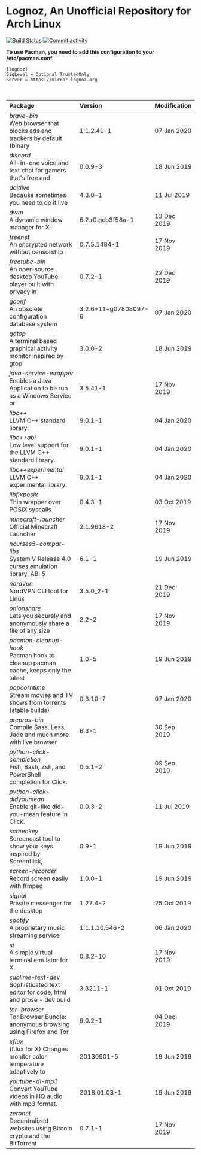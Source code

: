 # Lognoz, An Unofficial Repository for Arch Linux
[<img src="https://img.shields.io/travis/lognoz/lognoz-archlinux-repository/master.svg?style=flat-square" alt="Build Status">](https://travis-ci.org/lognoz/lognoz-archlinux-repository)
[<img src="https://img.shields.io/github/commit-activity/m/lognoz/lognoz-archlinux-repository.svg?style=flat-square" alt="Commit activity">](https://github.com/lognoz/lognoz-archlinux-repository/commits/master)

**To use Pacman, you need to add this configuration to your /etc/pacman.conf**

```
[lognoz]
SigLevel = Optional TrustedOnly
Server = https://mirror.lognoz.org
```
<br>

Package	|  Version	|  Modification
:--- | :--- | :---
*brave-bin*<br>Web browser that blocks ads and trackers by default (binary | 1:1.2.41-1 | 07 Jan 2020
*discord*<br>All-in-one voice and text chat for gamers that's free and | 0.0.9-3 | 18 Jun 2019
*doitlive*<br>Because sometimes you need to do it live | 4.3.0-1 | 11 Jul 2019
*dwm*<br>A dynamic window manager for X | 6.2.r0.gcb3f58a-1 | 13 Dec 2019
*freenet*<br>An encrypted network without censorship | 0.7.5.1484-1 | 17 Nov 2019
*freetube-bin*<br>An open source desktop YouTube player built with privacy in | 0.7.2-1 | 22 Dec 2019
*gconf*<br>An obsolete configuration database system | 3.2.6+11+g07808097-6 | 07 Jan 2020
*gotop*<br>A terminal based graphical activity monitor inspired by gtop | 3.0.0-2 | 18 Jun 2019
*java-service-wrapper*<br>Enables a Java Application to be run as a Windows Service or | 3.5.41-1 | 17 Nov 2019
*libc++*<br>LLVM C++ standard library. | 9.0.1-1 | 04 Jan 2020
*libc++abi*<br>Low level support for the LLVM C++ standard library. | 9.0.1-1 | 04 Jan 2020
*libc++experimental*<br>LLVM C++ experimental library. | 9.0.1-1 | 04 Jan 2020
*libfixposix*<br>Thin wrapper over POSIX syscalls | 0.4.3-1 | 03 Oct 2019
*minecraft-launcher*<br>Official Minecraft Launcher | 2.1.9618-2 | 17 Nov 2019
*ncurses5-compat-libs*<br>System V Release 4.0 curses emulation library, ABI 5 | 6.1-1 | 19 Jun 2019
*nordvpn*<br>NordVPN CLI tool for Linux | 3.5.0_2-1 | 21 Dec 2019
*onionshare*<br>Lets you securely and anonymously share a file of any size | 2.2-2 | 17 Nov 2019
*pacman-cleanup-hook*<br>Pacman hook to cleanup pacman cache, keeps only the latest | 1.0-5 | 19 Jun 2019
*popcorntime*<br>Stream movies and TV shows from torrents (stable builds) | 0.3.10-7 | 07 Jan 2020
*prepros-bin*<br>Compile Sass, Less, Jade and much more with live browser | 6.3-1 | 30 Sep 2019
*python-click-completion*<br>Fish, Bash, Zsh, and PowerShell completion for Click. | 0.5.1-2 | 09 Sep 2019
*python-click-didyoumean*<br>Enable git-like did-you-mean feature in Click. | 0.0.3-2 | 11 Jul 2019
*screenkey*<br>Screencast tool to show your keys inspired by Screenflick, | 0.9-1 | 19 Jun 2019
*screen-recorder*<br>Record screen easily with ffmpeg | 1.0.0-1 | 19 Jun 2019
*signal*<br>Private messenger for the desktop | 1.27.4-2 | 25 Oct 2019
*spotify*<br>A proprietary music streaming service | 1:1.1.10.546-2 | 06 Jan 2020
*st*<br>A simple virtual terminal emulator for X. | 0.8.2-10 | 17 Nov 2019
*sublime-text-dev*<br>Sophisticated text editor for code, html and prose - dev build | 3.3211-1 | 01 Oct 2019
*tor-browser*<br>Tor Browser Bundle: anonymous browsing using Firefox and Tor | 9.0.2-1 | 04 Dec 2019
*xflux*<br>(f.lux for X) Changes monitor color temperature adaptively to | 20130901-5 | 19 Jun 2019
*youtube-dl-mp3*<br>Convert YouTube videos in HQ audio with mp3 format. | 2018.01.03-1 | 19 Jun 2019
*zeronet*<br>Decentralized websites using Bitcoin crypto and the BitTorrent | 0.7.1-1 | 17 Nov 2019

